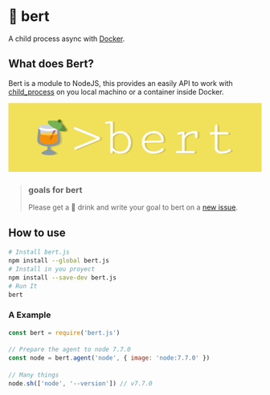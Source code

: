 # 🍹 bert
A child process async with [Docker][].

## What does Bert?
Bert is a module to NodeJS, this provides an easily API to work with [child_process][] on you local machino or a container inside Docker.

![🍹 > bert](./assets/bert-bg.png)

> ### goals for bert
> Please get a 🍹 drink and write your goal to bert on a [new issue][].

## How to use
```bash
# Install bert.js
npm install --global bert.js
# Install in you proyect
npm install --save-dev bert.js
# Run It
bert
```

### A Example

```javascript
const bert = require('bert.js')

// Prepare the agent to node 7.7.0
const node = bert.agent('node', { image: 'node:7.7.0' })

// Many things
node.sh(['node', '--version']) // v7.7.0
```

[new issue]: https://github.com/JonDotsoy/bert-cli/issues/new "New Issue"
[child_process]: https://nodejs.org/api/child_process.html "Child Process"
[Docker]: http://docker.io/ "A Better Way to Build Apps"
